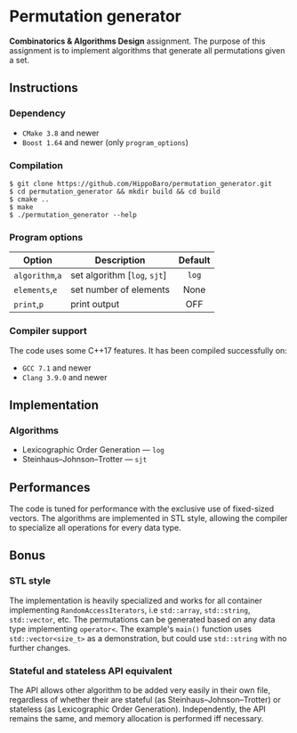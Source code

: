 # Permutation generator

**Combinatorics & Algorithms Design** assignment. The purpose of this assignment is to implement algorithms that generate all permutations given a set.

## Instructions

### Dependency

- `CMake 3.8` and newer
- `Boost 1.64` and newer (only `program_options`)

### Compilation

```
$ git clone https://github.com/HippoBaro/permutation_generator.git
$ cd permutation_generator && mkdir build && cd build
$ cmake ..
$ make
$ ./permutation_generator --help
```

### Program options

| Option           | Description                                                      | Default  |
| ---------------- | ---------------------------------------------------------------- |:--------:|
| `algorithm`,`a`  | set algorithm [`log`, `sjt`]                                     |  `log`   |
| `elements`,`e`   | set number of elements                                           |   None   |
| `print`,`p`      | print output                                                     |   OFF    |

### Compiler support

The code uses some C++17 features. It has been compiled successfully on:
- `GCC 7.1` and newer
- `Clang 3.9.0` and newer

## Implementation

### Algorithms
- Lexicographic Order Generation — `log`
- Steinhaus–Johnson–Trotter — `sjt`

## Performances

The code is tuned for performance with the exclusive use of fixed-sized vectors. The algorithms are implemented in STL style, allowing the compiler to specialize all operations for every data type.

## Bonus

### STL style

The implementation is heavily specialized and works for all container implementing `RandomAccessIterators`, i.e `std::array`, `std::string`, `std::vector`, etc. The permutations can be generated based on any data type implementing `operator<`.
The example's `main()` function uses `std::vector<size_t>` as a demonstration, but could use `std::string` with no further changes.

### Stateful and stateless API equivalent

The API allows other algorithm to be added very easily in their own file, regardless of whether their are stateful (as Steinhaus–Johnson–Trotter) or stateless (as Lexicographic Order Generation). Independently, the API remains the same, and memory allocation is performed iff necessary.